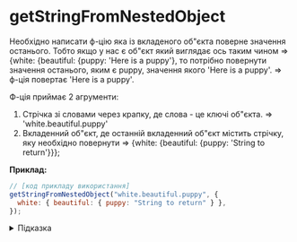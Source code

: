 # getStringFromNestedObject

Необхідно написати ф-цію яка із вкладеного об"єкта поверне значення останього.
Тобто якщо у нас є об"єкт який виглядає ось таким чином => {white: {beautiful: {puppy: 'Here is a puppy'}, то потрібно повернути значення останього, яким є puppy, значення якого 'Here is a puppy'. => ф-ція повертає 'Here is a puppy'.

Ф-ція приймає 2 агрументи:

1. Стрічка зі словами через крапку, де слова - це ключі об"єкта. => 'white.beautiful.puppy'
2. Вкладенний об"єкт, де останній вкладенний об"єкт містить стрічку, яку необхідно повернути => {white: {beautiful: {puppy: 'String to return'}}};

**Приклад:**

```js
// [код прикладу використання]
getStringFromNestedObject("white.beautiful.puppy", {
  white: { beautiful: { puppy: "String to return" } },
});
```

<details>
  <summary>Підказка</summary>

---

Зверніть увагу не метод стрічки split: https://developer.mozilla.org/en-US/docs/Web/JavaScript/Reference/Global_Objects/String/split

</details>
